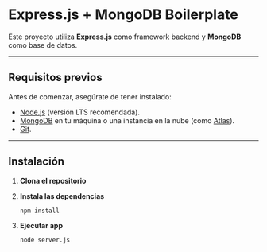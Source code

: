# Express.js + MongoDB Boilerplate

Este proyecto utiliza **Express.js** como framework backend y **MongoDB** como base de datos. 

---

## Requisitos previos

Antes de comenzar, asegúrate de tener instalado:

- [Node.js](https://nodejs.org/) (versión LTS recomendada).
- [MongoDB](https://www.mongodb.com/) en tu máquina o una instancia en la nube (como [Atlas](https://www.mongodb.com/atlas)).
- [Git](https://git-scm.com/).

---

## Instalación

1. **Clona el repositorio**

2. **Instala las dependencias**

   ```
   npm install
   ```
3. **Ejecutar app**

   ```
   node server.js
   ```